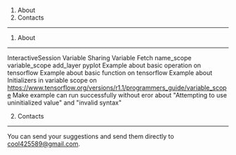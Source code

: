 
1. About
2. Contacts
---------------
1. About
----------
InteractiveSession
Variable
Sharing Variable
Fetch
name_scope
variable_scope
add_layer
pyplot
Example about basic operation on tensorflow 
Example about basic function on tensorflow
Example about Initializers in variable scope on https://www.tensorflow.org/versions/r1.1/programmers_guide/variable_scope
Make example can run successfully without eror about "Attempting to use uninitialized value" and "invalid syntax"


2. Contacts
----------------
You can send your suggestions and send them directly to cool425589@gmail.com.
